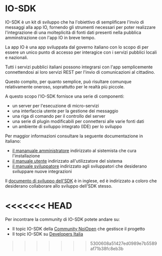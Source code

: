 # IO-SDK

IO-SDK è un kit di sviluppo che ha l'obiettivo di semplificare l'invio di messaggi alla app IO, fornendo gli strumenti necessari per poter realizzare l'integrazione di una molteplicità di fonti dati presenti nella pubblica amminstrazione con l'app IO in breve tempo.

La app IO è una app sviluppata dal governo italiano con lo scopo di per essere un unico punto di accesso per interagice con i servizi pubblici locali e nazionali.

Tutti i servizi pubblici italiani possono integrarsi con l'app semplicemente connettendosi ai loro servizi REST per l'invio di comunicazioni al cittadino.

Questo compito, per quanto semplice, può risultare comunque relativamente oneroso, soprattutto per le realtà più piccole.

A questo scopo l'IO-SDK fornisce una serie di componenti:

- un server per l'esecuzione di micro-servizi
- una interfaccia utente per la gestione dei messaggio
- una riga di comando per il controllo del server
- una serie di plugin modificabili per connettersi alle varie fonti dati
- un ambiente di sviluppo integrato (IDE) per lo sviluppo

Per maggior informazioni consultare la seguente documentazione in italiano:

- [il mananuale amministratore](/docs/amministratore.md) indirizzato al sistemista che cura l'installazione 
- [il manuale utente](/docs/utente.md) indirizzato all'utilizzatore del sistema
- [il manuale sviluppatore](/docs/sviluppatore.md) indirizzato agli sviluppatori che desiderano sviluppare nuove integrazioni

Il [documento di sviluppo dell'SDK](DEVEL.md) è in inglese, ed è indirizzato a coloro che desiderano collaborare allo sviluppo dell'SDK stesso.

<<<<<<< HEAD
=======
Per incontrare la community di IO-SDK potete andare su:

- Il topic IO-SDK della [Community NoiOpen](https://noiopen.discourse.group/c/progetti/io-sdk/11) che gestisce il progetto
- Il topic IO-SDK su [Developers Italia](https://forum.italia.it/c/progetto-io/io-sdk/75) 
>>>>>>> 5300608a51427ed0989e7b5589af71b38fc8eb3b
